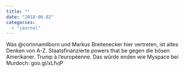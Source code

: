 ```yaml
---
title: ""
date: "2018-06-02"
categories: 
  - "journal"
---
```


Was @corinnamilborn und Markus Breitenecker hier vertreten, ist altes Denken von A-Z. Staatsfinanzierte powers that be gegen die bösen Amerikaner. Trump à l’européenne. Das würde enden wie Myspace bei Murdoch: goo.gl/xLfvjP
